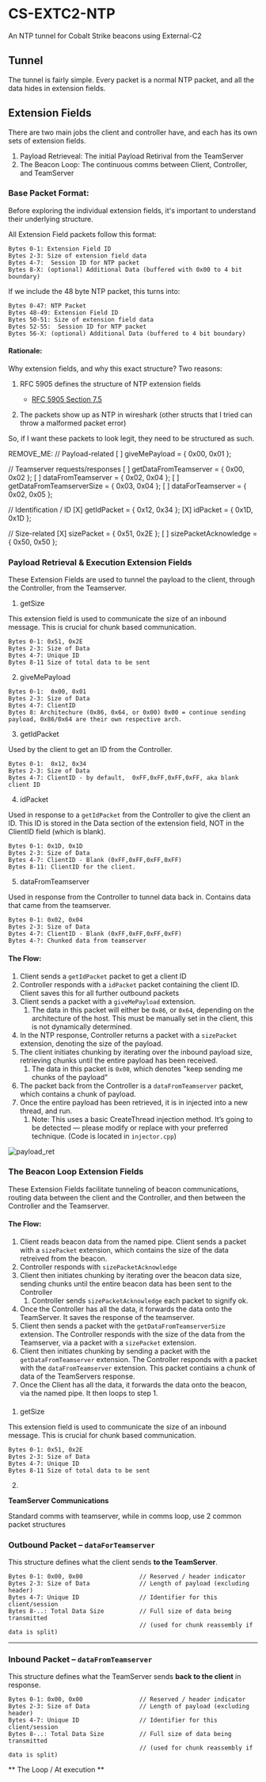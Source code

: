 # CS-EXTC2-NTP

An NTP tunnel for Cobalt Strike beacons using External-C2

## Tunnel

The tunnel is fairly simple. Every packet is a normal NTP packet, and all the data hides in extension fields. 


## Extension Fields

There are two main jobs the client and controller have, and each has its own sets of extension fields.

1. Payload Retrieveal: The initial Payload Retirival from the TeamServer
2. The Beacon Loop: The continuous comms between Client, Controller, and TeamServer

### Base Packet Format:

Before exploring the individual extension fields, it's important to understand their underlying structure.

All Extension Field packets follow this format:



```
Bytes 0-1: Extension Field ID
Bytes 2-3: Size of extension field data
Bytes 4-7:  Session ID for NTP packet
Bytes 8-X: (optional) Additional Data (buffered with 0x00 to 4 bit boundary)
```

If we include the 48 byte NTP packet, this turns into:

```
Bytes 0-47: NTP Packet
Bytes 48-49: Extension Field ID
Bytes 50-51: Size of extension field data
Bytes 52-55:  Session ID for NTP packet
Bytes 56-X: (optional) Additional Data (buffered to 4 bit boundary)
```

#### Rationale:

Why extension fields, and why this exact structure? Two reasons:

1. RFC 5905 defines the structure of NTP extension fields
   - [RFC 5905 Section 7.5](https://datatracker.ietf.org/doc/html/rfc5905#section-7.5)

2. The packets show up as NTP in wireshark (other structs that I tried can throw a malformed packet error)

So, if I want these packets to look legit, they need to be structured as such. 


REMOVE_ME:
// Payload-related
[ ] giveMePayload = { 0x00, 0x01 };

// Teamserver requests/responses
[ ] getDataFromTeamserver = { 0x00, 0x02 };
[ ] dataFromTeamserver = { 0x02, 0x04 };
[ ] getDataFromTeamserverSize = { 0x03, 0x04 };
[ ] dataForTeamserver = { 0x02, 0x05 };

// Identification / ID
[X] getIdPacket = { 0x12, 0x34 };
[X] idPacket = { 0x1D, 0x1D };

// Size-related
[X] sizePacket = { 0x51, 0x2E };
[ ] sizePacketAcknowledge = { 0x50, 0x50 };


### Payload Retrieval & Execution Extension Fields

These Extension Fields are used to tunnel the payload to the client, through the Controller, from the Teamserver.

1. getSize

This extension field is used to communicate the size of an inbound message. This is crucial for chunk based communication.

```
Bytes 0-1: 0x51, 0x2E
Bytes 2-3: Size of Data
Bytes 4-7: Unique ID
Bytes 8-11 Size of total data to be sent 
```

2. giveMePayload

```
Bytes 0-1:  0x00, 0x01
Bytes 2-3: Size of Data
Bytes 4-7: ClientID
Bytes 8: Architechure (0x86, 0x64, or 0x00) 0x00 = continue sending payload, 0x86/0x64 are their own respective arch.
``` 

3. getIdPacket

Used by the client to get an ID from the Controller.

```
Bytes 0-1:  0x12, 0x34
Bytes 2-3: Size of Data
Bytes 4-7: ClientID - by default,  0xFF,0xFF,0xFF,0xFF, aka blank client ID
``` 

4. idPacket

Used in response to a `getIdPacket` from the Controller to give the client an ID. This ID is stored in the Data section of the 
extension field, NOT in the ClientID field (which is blank).

```
Bytes 0-1: 0x1D, 0x1D
Bytes 2-3: Size of Data
Bytes 4-7: ClientID - Blank (0xFF,0xFF,0xFF,0xFF)
Bytes 8-11: ClientID for the client. 
``` 

5. dataFromTeamserver

Used in response from the Controller to tunnel data back in. Contains data that came from the teamserver.

```
Bytes 0-1: 0x02, 0x04
Bytes 2-3: Size of Data
Bytes 4-7: ClientID - Blank (0xFF,0xFF,0xFF,0xFF)
Bytes 4-?: Chunked data from teamserver
``` 

#### The Flow:

1. Client sends a `getIdPacket` packet to get a client ID
2. Controller responds with a `idPacket` packet containing the client ID. Client saves this for all further outbound packets
3. Client sends a packet with a `giveMePayload` extension.
   1. The data in this packet will either be `0x86`, or `0x64`, depending on the architecture of the host. This must be manually set in the client, this is not dynamically determined.
4. In the NTP response, Controller returns a packet with a `sizePacket` extension, denoting the size of the payload.
5. The client initiates chunking by iterating over the inbound payload size, retrieving chunks until the entire payload has been received.
   1. The data in this packet is `0x00`, which denotes "keep sending me chunks of the payload"
6. The packet back from the Controller is a `dataFromTeamserver` packet, which contains a chunk of payload.
7. Once the entire payload has been retrieved, it is in injected into a new thread, and run.
   1. Note: This uses a basic CreateThread injection method. It’s going to be detected — please modify or replace with your preferred technique. (Code is located in `injector.cpp`)

![payload_ret](https://github.com/user-attachments/assets/15a0cbd0-585d-412c-b8f3-42a663f08bbf)

### The Beacon Loop Extension Fields

These Extension Fields facilitate tunneling of beacon communications, routing data between the client and the Controller, and then between the Controller and the Teamserver.

#### The Flow:

1. Client reads beacon data from the named pipe. Client sends a packet with a `sizePacket` extension, which contains the size of the data retreived from the beacon.
2. Controller responds with `sizePacketAcknowledge`
3. Client then initiates chunking by iterating over the beacon data size, sending chunks until the entire beacon data has been sent to the Controller
   1. Controller sends `sizePacketAcknowledge` each packet to signify ok.
4. Once the Controller has all the data, it forwards the data onto the TeamServer. It saves the response of the teamserver.
5. Client then sends a packet with the `getDataFromTeamserverSize` extension. The Controller responds with the size of the data from the Teamserver, via a packet with a `sizePacket` extension.
6. Client then initiates chunking by sending a packet with the `getDataFromTeamserver` extension. The Controller responds with a packet with the `dataFromTeamserver` extension. This packet contiains a chunk of data of the TeamServers response.
7. Once the Client has all the data, it forwards the data onto the beacon, via the named pipe. It then loops to step 1.



####

1. getSize

This extension field is used to communicate the size of an inbound message. This is crucial for chunk based communication.

```
Bytes 0-1: 0x51, 0x2E
Bytes 2-3: Size of Data
Bytes 4-7: Unique ID
Bytes 8-11 Size of total data to be sent 
```

2. 






**TeamServer Communications**

Standard comms with teamserver, while in comms loop,   use 2 common packet structures

### Outbound Packet – `dataForTeamserver`

This structure defines what the client sends **to the TeamServer**.

```
Bytes 0-1: 0x00, 0x00                // Reserved / header indicator  
Bytes 2-3: Size of Data              // Length of payload (excluding header)  
Bytes 4-7: Unique ID                 // Identifier for this client/session  
Bytes 8-..: Total Data Size          // Full size of data being transmitted 
                                     // (used for chunk reassembly if data is split)
```

---

### Inbound Packet – `dataFromTeamserver`

This structure defines what the TeamServer sends **back to the client** in response.

```
Bytes 0-1: 0x00, 0x00                // Reserved / header indicator  
Bytes 2-3: Size of Data              // Length of payload (excluding header)  
Bytes 4-7: Unique ID                 // Identifier for this client/session  
Bytes 8-..: Total Data Size          // Full size of data being transmitted 
                                     // (used for chunk reassembly if data is split)
```

** The Loop / At execution **

